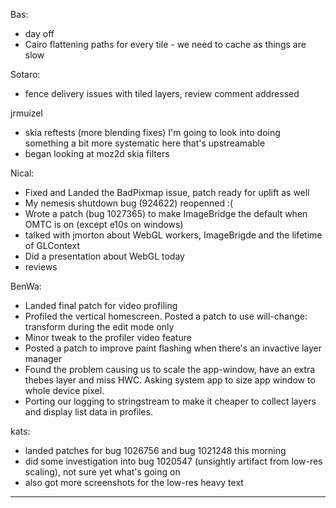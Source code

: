 Bas:
* day off
* Cairo flattening paths for every tile - we need to cache as things are slow

Sotaro:
* fence delivery issues with tiled layers, review comment addressed

jrmuizel
* skia reftests (more blending fixes) I'm going to look into doing something a bit more systematic here that's upstreamable
* began looking at moz2d skia filters

Nical:
* Fixed and Landed the BadPixmap issue, patch ready for uplift as well
* My nemesis shutdown bug (924622) reopenned :(
* Wrote a patch (bug 1027365) to make ImageBridge the default when OMTC is on (except e10s on windows)
* talked with jmorton about WebGL workers, ImageBrigde and the lifetime of GLContext
* Did a presentation about WebGL today
* reviews

BenWa:
* Landed final patch for video profiling
* Profiled the vertical homescreen. Posted a patch to use will-change: transform during the edit mode only
* Minor tweak to the profiler video feature
* Posted a patch to improve paint flashing when there's an invactive layer manager
* Found the problem causing us to scale the app-window, have an extra thebes layer and miss HWC. Asking system app to size app window to whole device pixel.
* Porting our logging to stringstream to make it cheaper to collect layers and display list data in profiles.

kats:
* landed patches for bug 1026756 and bug 1021248 this morning
* did some investigation into bug 1020547 (unsightly artifact from low-res scaling), not sure yet what's going on
* also got more screenshots for the low-res heavy text

________________


